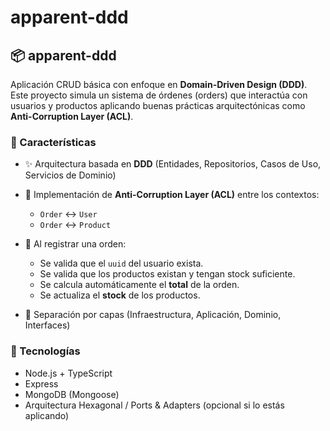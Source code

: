 # apparent-ddd

## 📦 apparent-ddd

Aplicación CRUD básica con enfoque en **Domain-Driven Design (DDD)**.
Este proyecto simula un sistema de órdenes (orders) que interactúa con usuarios y productos aplicando buenas prácticas arquitectónicas como **Anti-Corruption Layer (ACL)**.

### 🎯 Características

* ✨ Arquitectura basada en **DDD** (Entidades, Repositorios, Casos de Uso, Servicios de Dominio)
* 🔌 Implementación de **Anti-Corruption Layer (ACL)** entre los contextos:

  * `Order` ↔️ `User`
  * `Order` ↔️ `Product`
* 🛒 Al registrar una orden:

  * Se valida que el `uuid` del usuario exista.
  * Se valida que los productos existan y tengan stock suficiente.
  * Se calcula automáticamente el **total** de la orden.
  * Se actualiza el **stock** de los productos.
* 📁 Separación por capas (Infraestructura, Aplicación, Dominio, Interfaces)

### 🧱 Tecnologías

* Node.js + TypeScript
* Express
* MongoDB (Mongoose)
* Arquitectura Hexagonal / Ports & Adapters (opcional si lo estás aplicando)
